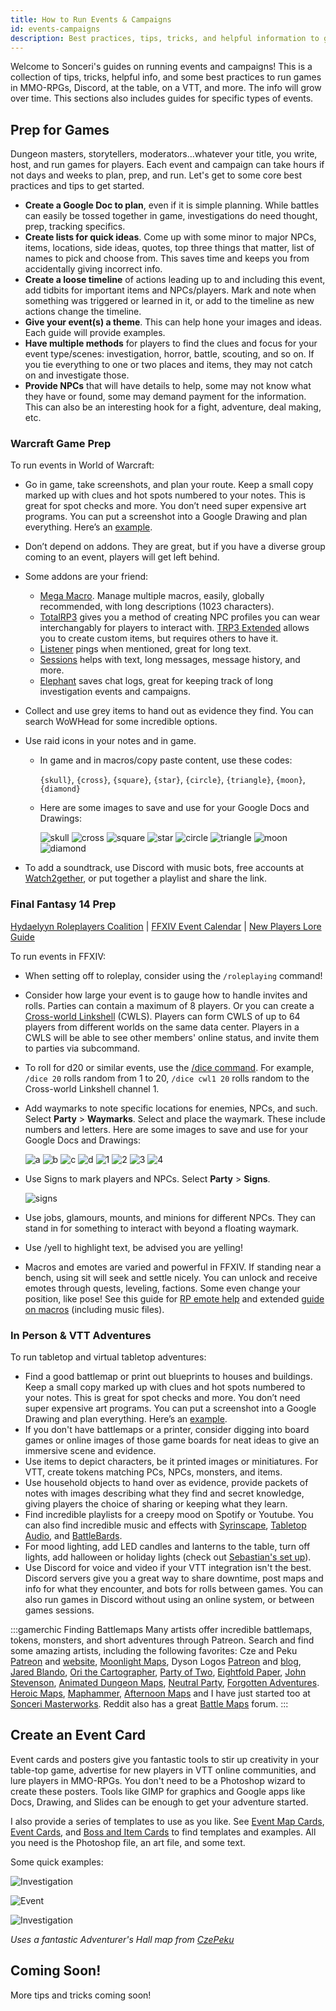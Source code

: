 ```yaml
---
title: How to Run Events & Campaigns
id: events-campaigns
description: Best practices, tips, tricks, and helpful information to get you started running campaigns and events!
---
```


Welcome to Sonceri's guides on running events and campaigns! This is a collection of tips, tricks, helpful info, and some best practices to run games in MMO-RPGs, Discord, at the table, on a VTT, and more. The info will grow over time. This sections also includes guides for specific types of events.

## Prep for Games

Dungeon masters, storytellers, moderators...whatever your title, you write, host, and run games for players. Each event and campaign can take hours if not days and weeks to plan, prep, and run. Let's get to some core best practices and tips to get started.

<div id="hilit">

* **Create a Google Doc to plan**, even if it is simple planning. While battles can easily be tossed together in game, investigations do need thought, prep, tracking specifics.
* **Create lists for quick ideas**. Come up with some minor to major NPCs, items, locations, side ideas, quotes, top three things that matter, list of names to pick and choose from. This saves time and keeps you from accidentally giving incorrect info.
* **Create a loose timeline** of actions leading up to and including this event, add tidbits for important items and NPCs/players. Mark and note when something was triggered or learned in it, or add to the timeline as new actions change the timeline.
* **Give your event(s) a theme**. This can help hone your images and ideas. Each guide will provide examples.
* **Have multiple methods** for players to find the clues and focus for your event type/scenes: investigation, horror, battle, scouting, and so on. If you tie everything to one or two places and items, they may not catch on and investigate those.
* **Provide NPCs** that will have details to help, some may not know what they have or found, some may demand payment for the information. This can also be an interesting hook for a fight, adventure, deal making, etc. 

### Warcraft Game Prep

To run events in World of Warcraft:

* Go in game, take screenshots, and plan your route. Keep a small copy marked up with clues and hot spots numbered to your notes. This is great for spot checks and more. You don’t need super expensive art programs. You can put a screenshot into a Google Drawing and plan everything. Here’s an [example](https://docs.google.com/drawings/d/1J2T8rlCp8cURU6U2ZQ7AN0W3XIXjKdh_Mk8EUSu1wmw/edit?usp=sharing).
* Don’t depend on addons. They are great, but if you have a diverse group coming to an event, players will get left behind. 
* Some addons are your friend:

  * [Mega Macro](https://www.curseforge.com/wow/addons/mega-macro). Manage multiple macros, easily, globally recommended, with long descriptions (1023 characters). 
  * [TotalRP3](https://www.curseforge.com/wow/addons/total-rp-3) gives you a method of creating NPC profiles you can wear interchangably for players to interact with. [TRP3 Extended](https://www.curseforge.com/wow/addons/total-rp-3-extended) allows you to create custom items, but requires others to have it. 
  * [Listener](https://www.curseforge.com/wow/addons/listener) pings when mentioned, great for long text. 
  * [Sessions](https://www.curseforge.com/wow/addons/sessions-messenger) helps with text, long messages, message history, and more.
  * [Elephant](https://www.curseforge.com/wow/addons/elephant) saves chat logs, great for keeping track of long investigation events and campaigns.

* Collect and use grey items to hand out as evidence they find. You can search WoWHead for some incredible options.
* Use raid icons in your notes and in game.

  * In game and in macros/copy paste content, use these codes: 

    `{skull}`, `{cross}`, `{square}`, `{star}`, `{circle}`, `{triangle}`, `{moon}`, `{diamond}`

  * Here are some images to save and use for your Google Docs and Drawings: 

    ![skull](/img/icons/skull.png) ![cross](/img/icons/cross.png) ![square](/img/icons/square.png) ![star](/img/icons/star.png) ![circle](/img/icons/circle.png) ![triangle](/img/icons/triangle.png) ![moon](/img/icons/moon.png) ![diamond](/img/icons/diamond.png)

* To add a soundtrack, use Discord with music bots, free accounts at [Watch2gether](https://w2g.tv/?lang=en), or put together a playlist and share the link.

### Final Fantasy 14 Prep

[Hydaelyyn Roleplayers Coalition](https://ffxiv-roleplayers.com/) | [FFXIV Event Calendar](https://ffxiv-rp.org/) | [New Players Lore Guide](https://www.reddit.com/r/ffxiv/comments/l07kdm/roleplay_in_final_fantasy_xiv_a_starting_guide_to/)

To run events in FFXIV:

* When setting off to roleplay, consider using the `/roleplaying` command! 
* Consider how large your event is to gauge how to handle invites and rolls. Parties can contain a maximum of 8 players. Or you can create a [Cross-world Linkshell](https://ffxiv.consolegameswiki.com/wiki/Linkshell) (CWLS). Players can form CWLS of up to 64 players from different worlds on the same data center. Players in a CWLS will be able to see other members' online status, and invite them to parties via subcommand.
* To roll for d20 or similar events, use the [/dice command](https://na.finalfantasyxiv.com/lodestone/playguide/db/text_command/74e28154eb2/). For example, `/dice 20` rolls random from 1 to 20, `/dice cwl1 20` rolls random to the Cross-world Linkshell channel 1.
* Add waymarks to note specific locations for enemies, NPCs, and such. Select **Party** > **Waymarks**. Select and place the waymark. These include numbers and letters. Here are some images to save and use for your Google Docs and Drawings: 

  ![a](/img/icons/a.png) ![b](/img/icons/b.png) ![c](/img/icons/c.png) ![d](/img/icons/d.png) ![1](/img/icons/1.png) ![2](/img/icons/2.png) ![3](/img/icons/3.png)  ![4](/img/icons/4.png)

* Use Signs to mark players and NPCs. Select **Party** > **Signs**.

  ![signs](/img/icons/signs.png)

* Use jobs, glamours, mounts, and minions for different NPCs. They can stand in for something to interact with beyond a floating waymark.
* Use /yell to highlight text, be advised you are yelling! 
* Macros and emotes are varied and powerful in FFXIV. If standing near a bench, using sit will seek and settle nicely. You can unlock and receive emotes through quests, leveling, factions. Some even change your position, like pose! See this guide for [RP emote help](https://www.reddit.com/r/ffxiv/comments/1r9bdv/ffxivarr_custom_emote_macro_guide/) and extended [guide on macros](https://latetothepartyfinder.com/ffxiv-beginner-guide-to-macros/) (including music files).

### In Person & VTT Adventures

To run tabletop and virtual tabletop adventures:

* Find a good battlemap or print out blueprints to houses and buildings. Keep a small copy marked up with clues and hot spots numbered to your notes. This is great for spot checks and more. You don’t need super expensive art programs. You can put a screenshot into a Google Drawing and plan everything. Here’s an [example](https://docs.google.com/drawings/d/1J2T8rlCp8cURU6U2ZQ7AN0W3XIXjKdh_Mk8EUSu1wmw/edit?usp=sharing).
* If you don't have battlemaps or a printer, consider digging into board games or online images of those game boards for neat ideas to give an immersive scene and evidence.
* Use items to depict characters, be it printed images or minitiatures. For VTT, create tokens matching PCs, NPCs, monsters, and items.
* Use household objects to hand over as evidence, provide packets of notes with images describing what they find and secret knowledge, giving players the choice of sharing or keeping what they learn.
* Find incredible playlists for a creepy mood on Spotify or Youtube. You can also find incredible music and effects with [Syrinscape](https://syrinscape.com/), [Tabletop Audio](https://tabletopaudio.com/), and [BattleBards](https://battlebards.com/#/home).
* For mood lighting, add LED candles and lanterns to the table, turn off lights, add halloween or holiday lights (check out [Sebastian's set up](https://www.youtube.com/watch?v=QJGtD0NtHkI)). 
* Use Discord for voice and video if your VTT integration isn't the best. Discord servers give you a great way to share downtime, post maps and info for what they encounter, and bots for rolls between games. You can also run games in Discord without using an online system, or between games sessions. 

:::gamerchic Finding Battlemaps
Many artists offer incredible battlemaps, tokens, monsters, and short adventures through Patreon. Search and find some amazing artists, including the following favorites: Cze and Peku [Patreon](https://www.patreon.com/czepeku) and [website](https://www.czepeku.com/), [Moonlight Maps](https://www.patreon.com/MoonlightMaps), Dyson Logos [Patreon](https://www.patreon.com/dysonlogos) and [blog](https://dysonlogos.blog/maps/), [Jared Blando](https://www.patreon.com/JaredBlando), [Ori the Cartographer](https://www.patreon.com/orithecartographer), [Party of Two](https://www.patreon.com/partyoftwo), [Eightfold Paper](https://www.patreon.com/EightfoldPaper), [John Stevenson](https://www.patreon.com/sirinkman), [Animated Dungeon Maps](https://www.patreon.com/animatedmaps), [Neutral Party](https://www.patreon.com/neutralparty), [Forgotten Adventures](https://www.patreon.com/forgottenadventures). [Heroic Maps](https://www.patreon.com/heroicmaps), [Maphammer](https://www.patreon.com/maphammer), [Afternoon Maps](https://www.patreon.com/afternoonmaps) and I have just started too at [Sonceri Masterworks](https://www.patreon.com/sonceri). Reddit also has a great [Battle Maps](https://www.reddit.com/r/battlemaps/) forum.
:::

</div>

## Create an Event Card

Event cards and posters give you fantastic tools to stir up creativity in your table-top game, advertise for new players in VTT online communities, and lure players in MMO-RPGs. You don't need to be a Photoshop wizard to create these posters. Tools like GIMP for graphics and Google apps like Docs, Drawing, and Slides can be enough to get your adventure started.

I also provide a series of templates to use as you like. See [Event Map Cards](photoshop/event-cards.md), [Event Cards](wow-conquest/event-cards.md), and [Boss and Item Cards](wow-conquest/loot-cards.md) to find templates and examples. All you need is the Photoshop file, an art file, and some text.

Some quick examples:

![Investigation](/img/guides/investigation-card2.png)

![Event](/img/guides/horror-card.png)

![Investigation](/img/guides/investigation-card.png)

*Uses a fantastic Adventurer's Hall map from [CzePeku](https://www.patreon.com/czepeku)*

## Coming Soon!

More tips and tricks coming soon!